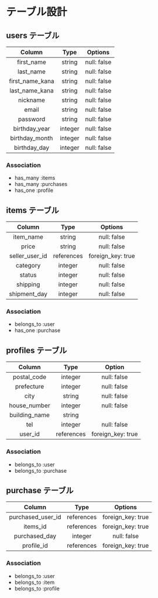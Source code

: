 # テーブル設計

## users テーブル

| Column          | Type    | Options     |
|:---------------:|:-------:|:-----------:|
| first_name      | string  | null: false |
| last_name       | string  | null: false |
| first_name_kana | string  | null: false |
| last_name_kana  | string  | null: false |
| nickname        | string  | null: false |
| email           | string  | null: false |
| password        | string  | null: false |
| birthday_year   | integer | null: false |
| birthday_month  | integer | null: false |
| birthday_day    | integer | null: false |

### Association

- has_many :items
- has_many :purchases
- has_one :profile

## items テーブル

| Column         | Type       | Options           |
|:--------------:|:----------:|:-----------------:|
| item_name      | string     | null: false       |
| price          | string     | null: false       |
| seller_user_id | references | foreign_key: true |
| category       | integer    | null: false       |
| status         | integer    | null: false       |
| shipping       | integer    | null: false       |
| shipment_day   | integer    | null: false       |

### Association

- belongs_to :user
- has_one :purchase

## profiles テーブル

| Column        | Type       | Option            |
|:-------------:|:----------:|:-----------------:|
| postal_code   | integer    | null: false       |
| prefecture    | integer    | null: false       |
| city          | string     | null: false       |
| house_number  | integer    | null: false       |
| building_name | string     |                   |
| tel           | integer    | null: false       |
| user_id       | references | foreign_key: true |

### Association

- belongs_to :user
- belongs_to :purchase

## purchase テーブル

| Column            | Type       | Options           |
|:-----------------:|:----------:|:-----------------:|
| purchased_user_id | references | foreign_key: true |
| items_id          | references | foreign_key: true |
| purchased_day     | integer    | null: false       |
| profile_id        | references | foreign_key: true |

### Association

- belongs_to :user
- belongs_to :item
- belongs_to :profile